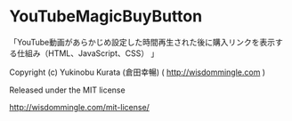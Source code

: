 YouTubeMagicBuyButton
=====================

「YouTube動画があらかじめ設定した時間再生された後に購入リンクを表示する仕組み（HTML、JavaScript、CSS） 」

Copyright (c) Yukinobu Kurata (倉田幸暢) ( http://wisdommingle.com )

Released under the MIT license

http://wisdommingle.com/mit-license/
 
